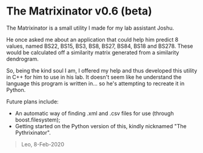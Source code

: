 # The Matrixinator v0.6 (beta)
The Matrixinator is a small utility I made for my lab assistant Joshu.

He once asked me about an application that could help him predict 8 values,
named BS22, BS15, BS3, BS8, BS27, BS84, BS18 and BS278. These would be
calculated off a similarity matrix generated from a similarity dendrogram.

So, being the kind soul I am, I offered my help and thus developed this utility
in C++ for him to use in his lab. It doesn't seem like he understand the language
this program is written in... so he's attempting to recreate it in Python.

Future plans include:

- An automatic way of finding .xml and .csv files for use (through boost.filesystem);
- Getting started on the Python version of this, kindly nicknamed "The Pythrixinator".

> Leo, 8-Feb-2020